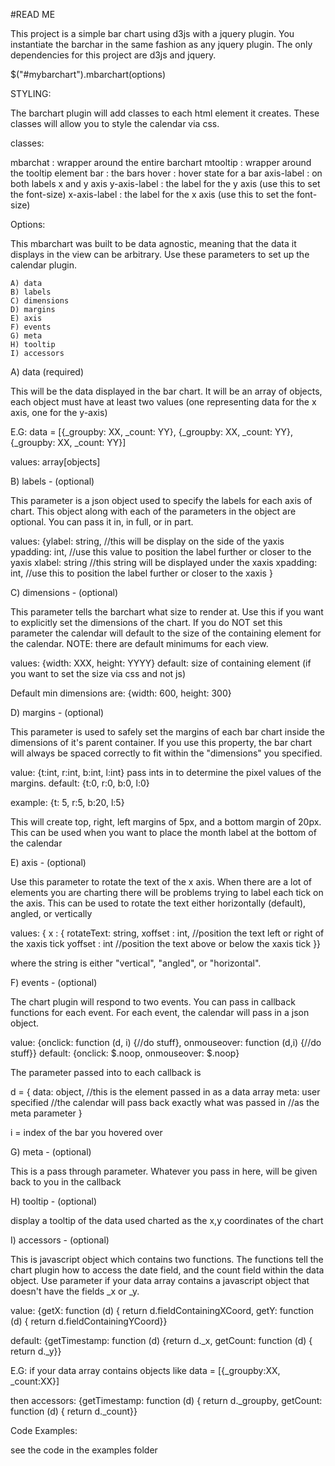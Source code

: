 
#READ ME

This project is a simple bar chart using d3js with a jquery plugin. You
instantiate the barchar in the same fashion as any jquery plugin. The only
dependencies for this project are d3js and jquery.


<div id="mybarchart"> </div>

$("#mybarchart").mbarchart(options)


STYLING:

The barchart plugin will add classes to each html element it creates. These
classes will allow you to style the calendar via css.

classes:

mbarchat        : wrapper around the entire barchart
mtooltip        : wrapper around the tooltip element
bar             : the bars
hover           : hover state for a bar
axis-label      : on both labels x and y axis
y-axis-label    : the label for the y axis (use this to set the font-size)
x-axis-label    : the label for the x axis (use this to set the font-size)

Options:

This mbarchart was built to be data agnostic, meaning that the data it displays
in the view can be arbitrary. Use these parameters to set up the calendar plugin.

    A) data
    B) labels
    C) dimensions
    D) margins
    E) axis
    F) events
    G) meta
    H) tooltip
    I) accessors


A) data (required)

This will be the data displayed in the bar chart. It will be an array of objects, each object must have at least
two values (one representing data for the x axis, one for the y-axis)

E.G: data = [{_groupby: XX, _count: YY}, {_groupby: XX, _count: YY}, {_groupby: XX, _count: YY}]

values: array[objects]


B) labels - (optional)

This parameter is a json object used to specify the labels for each axis of chart. This object along with each of the
parameters in the object are optional. You can pass it in, in full, or in part.


values: {ylabel: string, //this will be display on the side of the yaxis
         ypadding: int,  //use this value to position the label further or closer to the yaxis
         xlabel: string  //this string will be displayed under the xaxis
         xpadding: int, //use this to position the label further or closer to the xaxis
         }

C) dimensions - (optional)

This parameter tells the barchart what size to render at. Use this if
you want to explicitly set the dimensions of the chart. If you do NOT
set this parameter the calendar will default to the size of the containing
element for the calendar. NOTE: there are default minimums for each view.


values: {width: XXX, height: YYYY}
default: size of containing element (if you want to set the size via css and not js)

Default min dimensions are:  {width: 600, height: 300}



D) margins - (optional)

This parameter is used to safely set the margins of each bar chart inside the dimensions of it's parent container.
If you use this property, the bar chart will always be spaced correctly to fit within the "dimensions" you specified.

value: {t:int, r:int, b:int, l:int} pass ints in to determine the pixel values of the margins.
default: {t:0, r:0, b:0, l:0}


example: {t: 5, r:5, b:20, l:5}

This will create top, right, left margins of 5px, and a bottom margin of 20px. This can be used when you want
to place the month label at the bottom of the calendar


E) axis - (optional)

Use this parameter to rotate the text of the x axis. When there are a lot of elements you are charting there
will be problems trying to label each tick on the axis. This can be used to rotate the text either
horizontally (default), angled, or vertically

values: { x : { rotateText: string,
                xoffset   : int,   //position the text left or right of the xaxis tick
                yoffset   : int    //position the text above or below the xaxis tick
                }}

where the string is either "vertical", "angled", or "horizontal".



F) events - (optional)

The chart plugin will respond to two events. You can pass in callback functions
for each event. For each event, the calendar will pass in a json object.

value: {onclick: function (d, i) {//do stuff}, onmouseover: function (d,i) {//do stuff}}
default:  {onclick: $.noop, onmouseover: $.noop}

The parameter passed into to each callback is

d = {
    data: object, //this is the element passed in as a data array
    meta: user specified //the calendar will pass back exactly what was passed in
                         //as the meta parameter
}

i = index of the bar you hovered over


G) meta - (optional)

This is a pass through parameter. Whatever you pass in here, will be given back to you in the callback


H) tooltip - (optional)

display a tooltip of the data used charted as the x,y coordinates of the chart


I) accessors - (optional)

This is javascript object which contains two functions. The functions tell the chart
plugin how to access the date field, and the count field within the data object. Use
parameter if your data array contains a javascript object that doesn't have the fields
_x or _y.


value: {getX: function (d) { return d.fieldContainingXCoord,
        getY: function (d) { return d.fieldContainingYCoord}}

default: {getTimestamp: function (d) {return d._x,
          getCount: function (d) { return d._y}}

E.G: if your data array contains objects like data = [{_groupby:XX, _count:XX}]

then accessors: {getTimestamp: function (d) { return d._groupby,
                 getCount: function (d) { return d._count}}




Code Examples:


see the code in the examples folder


